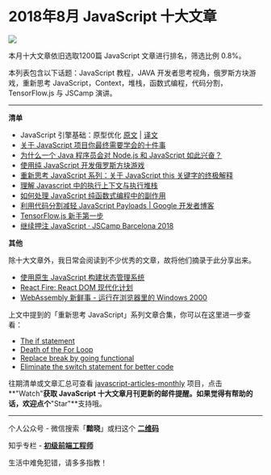 # 2018年8月 JavaScript 十大文章

![](https://pic3.zhimg.com/v2-5cb6cdde405c3bb2fd40890a4bf9a074_b.jpg)

本月十大文章依旧选取1200篇 JavaScript 文章进行排名，筛选比例 0.8%。

本列表包含以下话题：JavaScript 教程，JAVA 开发者思考视角，俄罗斯方块游戏，重新思考 JavaScript，Context，堆栈，函数式编程，代码分割，TensorFlow.js 与 JSCamp 演讲。

* * *

**清单**

*   JavaScript 引擎基础：原型优化 [原文](https:https://mathiasbynens.be/notes/prototypes) | [译文](https://zhuanlan.zhihu.com/p/42630183)
*   [关于 JavaScript 项目你最终需要学会的十件事](https:https://blog.usejournal.com/10-things-you-will-eventually-learn-about-javascript-projects-efd7646b958a)
*   [为什么一个 Java 程序员会对 Node.js 和 JavaScript 如此兴奋？](https:https://blog.sourcerer.io/why-is-a-java-guy-so-excited-about-node-js-and-javascript-7cfc423efb44)
*   [使用纯 JavaScript 开发俄罗斯方块游戏](https:https://www.youtube.com/watch?v=HEsAr2Yt2do&feature=youtu.be)
*   [重新思考 JavaScript 系列：关于 JavaScript this 关键字的终极解释](https:https://dev.to/joelnet/rethinking-javascript-the-complete-elimination-and-eradication-of-javascripts-this-3m3j)
*   [理解 Javascript 中的执行上下文与执行堆栈](https:https://blog.bitsrc.io/understanding-execution-context-and-execution-stack-in-javascript-1c9ea8642dd0)
*   [如何处理 JavaScript 纯函数式编程中的副作用](https:https://jrsinclair.com/articles/2018/how-to-deal-with-dirty-side-effects-in-your-pure-functional-javascript)
*   [利用代码分割减轻 JavaScript Payloads | Google 开发者博客](https:https://developers.google.com/web/fundamentals/performance/optimizing-javascript/code-splitting)
*   [TensorFlow.js 新手第一步](https:https://dev.to/aralroca/first-steps-with-tensorflowjs-197p)
*   [继续押注 JavaScript · JSCamp Barcelona 2018](https:https://www.youtube.com/watch?v=lDLQA6lQSFg)

**其他**

除十大文章外，我日常会阅读到不少优秀的文章，故将他们摘录于此分享出来。

*   [使用原生 JavaScript 构建状态管理系统](https:https://css-tricks.com/build-a-state-management-system-with-vanilla-javascript/)
*   [React Fire: React DOM 现代化计划](https:https://github.com/facebook/react/issues/13525)
*   [WebAssembly 新鲜事 - 运行在浏览器里的 Windows 2000](https:https://t.co/CdLH3hB1Ru)

上文中提到的「重新思考 JavaScript」系列文章合集，你可以在这里进一步查看：

*   [The if statement](https:https://hackernoon.com/rethinking-javascript-the-if-statement-b158a61cd6cb)
*   [Death of the For Loop](https:https://hackernoon.com/rethinking-javascript-death-of-the-for-loop-c431564c84a8)
*   [Replace break by going functional](https:https://hackernoon.com/rethinking-javascript-break-is-the-goto-of-loops-51b27b1c85f8)
*   [Eliminate the switch statement for better code](https:https://hackernoon.com/rethinking-javascript-eliminate-the-switch-statement-for-better-code-5c81c044716d)

往期清单或文章汇总可查看 [javascript-articles-monthly](https:https://github.com/hijiangtao/javascript-articles-monthly) 项目，点击**"Watch"**获取 JavaScript 十大文章月刊更新的邮件提醒。如果觉得有帮助的话，欢迎点个**"Star"**支持哦。

* * *

个人公众号 - 微信搜索「**黯晓**」或扫这个 **[二维码](https:https://hijiangtao.github.io/assets/pic/qrcode_for_gh_4e090cdcbcc5_258.jpg)**

知乎专栏 - **[初级前端工程师](https://zhuanlan.zhihu.com/makewebgreatagain)**

生活中难免犯错，请多多指教！